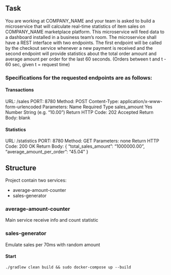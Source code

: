 ## Task
You are working at COMPANY_NAME and your team is asked to build a microservice that will calculate
real-time statistics of item sales on COMPANY_NAME marketplace platform. This microservice will feed
data to a dashboard installed in a business team’s room.
The microservice shall have a REST interface with two endpoints. The first endpoint will be
called by the checkout service whenever a new payment is received and the second
endpoint will provide statistics about the total order amount and average amount per order
for the last 60 seconds. (Orders between t and t - 60 sec, given t = request time)

### Specifications for the requested endpoints are as follows:
#### Transactions
URL: /sales
PORT: 8780
Method: POST
Content-Type: application/x-www-form-urlencoded
Parameters:
Name Required Type
sales_amount Yes Number String (e.g. “10.00”)
Return HTTP Code: 202 Accepted
Return Body: blank
#### Statistics
URL: /statistics
PORT: 8780
Method: GET
Parameters: none
Return HTTP Code: 200 OK
Return Body:
{
“total_sales_amount”: “1000000.00”,
“average_amount_per_order”: “45.04”
}

## Structure
Project contain two services:
- average-amount-counter
- sales-generator

### average-amount-counter
Main service receive info and count statistic

### sales-generator
Emulate sales per 70ms with random amount

#### Start
```
./gradlew clean build && sudo docker-compose up --build
```
